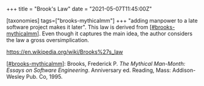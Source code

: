 +++
title = "Brook's Law"
date = "2021-05-07T11:45:00Z"

[taxonomies]
tags=["brooks-mythicalmm"]
+++
"adding manpower to a late software project makes it later". This law is derived from [[#brooks-mythicalmm](/tags/brooks-mythicalmm)]. Even though it captures the main idea, the author considers the law a gross oversimplication.

https://en.wikipedia.org/wiki/Brooks%27s_law

[[#brooks-mythicalmm](/tags/brooks-mythicalmm)]: Brooks, Frederick P. _The Mythical Man-Month: Essays on Software Engineering_. Anniversary ed. Reading, Mass: Addison-Wesley Pub. Co, 1995.
